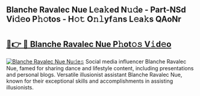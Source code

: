 ## Blanche Ravalec Nue L𝚎a𝚔ed N𝚞𝚍e - Part-NSd Vi𝚍𝚎o P𝚑𝚘tos - H𝚘𝚝 O𝚗𝚕yf𝚊ns L𝚎a𝚔s QAoNr

# <h2><a href="http://kf8q94c.oniu.top/?m=Blanche+Ravalec+Nue">🔗👉 🔴 Blanche Ravalec Nue P𝚑ot𝚘𝚜 V𝚒d𝚎o</a></h2>

[![Blanche Ravalec Nue Nu𝚍e𝚜](https://i.imgur.com/0qMVB7G.gif)](http://kf8q94c.oniu.top/?m=Blanche+Ravalec+Nue)
Social media influencer Blanche Ravalec Nue, famed for sharing dance and lifestyle content, including presentations and personal blogs. Versatile illusionist assistant Blanche Ravalec Nue, known for their exceptional skills and accomplishments in assisting illusionists.  
